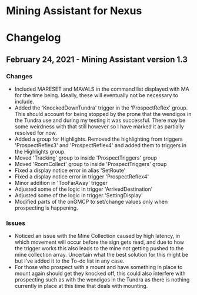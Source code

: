 # Mining Assistant for Nexus
# Changelog

## February 24, 2021 \- Mining Assistant version 1.3
### Changes
- Included MARESET and MAVALS in the command list displayed with MA for the time being. Ideally, these will eventually not be necessary to include.
- Added the 'KnockedDownTundra' trigger in the 'ProspectReflex' group. This should account for being stopped by the prone that the wendigos in the Tundra use and during my testing it was successful. There may be some weirdness with that still however so I have marked it as partially resolved for now.
- Added a group for Highlights. Removed the highlighting from triggers 'ProspectReflex3' and 'ProspectReflex4' and added them to triggers in the Highlights group.
- Moved 'Tracking' group to inside 'ProspectTriggers' group
- Moved 'RoomCollect' group to inside 'ProspectTriggers' group
- Fixed a display notice error in alias 'SetRoute'
- Fixed a display notice error in trigger 'ProspectReflex4'
- Minor addition in 'TooFarAway' trigger
- Adjusted some of the logic in trigger 'ArrivedDestination'
- Adjusted some of the logic in trigger 'SettingDisplay'
- Modified parts of the onGMCP to set/change values only when prospecting is happening.

### Issues
- Noticed an issue with the Mine Collection caused by high latency, in which movement will occur before the sign gets read, and due to how the trigger works this also leads to the mine not getting pushed to the mine collection array. Uncertain what the best solution for this might be but I've added it to the To-do list in any case.
- For those who prospect with a mount and have something in place to mount again should get they knocked off, this could also interfere with prospecting such as with the wendigos in the Tundra as there is nothing currently in place at this time that deals with mounting.
